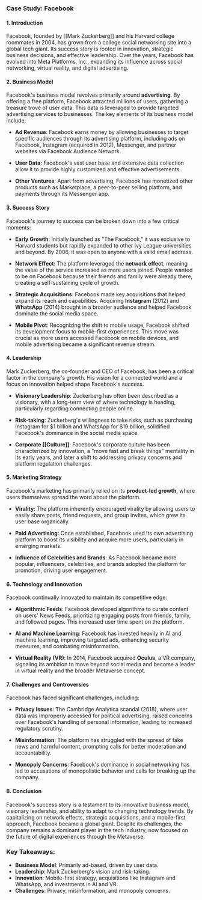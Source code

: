 ### Case Study: Facebook

#### 1. **Introduction**
Facebook, founded by [[Mark Zuckerberg]] and his Harvard college roommates in 2004, has grown from a college social networking site into a global tech giant. Its success story is rooted in innovation, strategic business decisions, and effective leadership. Over the years, Facebook has evolved into Meta Platforms, Inc., expanding its influence across social networking, virtual reality, and digital advertising.

#### 2. **Business Model**
Facebook's business model revolves primarily around **advertising**. By offering a free platform, Facebook attracted millions of users, gathering a treasure trove of user data. This data is leveraged to provide targeted advertising services to businesses. The key elements of its business model include:

- **Ad Revenue**: Facebook earns money by allowing businesses to target specific audiences through its advertising platform, including ads on Facebook, Instagram (acquired in 2012), Messenger, and partner websites via Facebook Audience Network.
  
- **User Data**: Facebook's vast user base and extensive data collection allow it to provide highly customized and effective advertisements.
  
- **Other Ventures**: Apart from advertising, Facebook has monetized other products such as Marketplace, a peer-to-peer selling platform, and payments through its Messenger app.

#### 3. **Success Story**
Facebook's journey to success can be broken down into a few critical moments:

- **Early Growth**: Initially launched as "The Facebook," it was exclusive to Harvard students but rapidly expanded to other Ivy League universities and beyond. By 2006, it was open to anyone with a valid email address.

- **Network Effect**: The platform leveraged the **network effect**, meaning the value of the service increased as more users joined. People wanted to be on Facebook because their friends and family were already there, creating a self-sustaining cycle of growth.

- **Strategic Acquisitions**: Facebook made key acquisitions that helped expand its reach and capabilities. Acquiring **Instagram** (2012) and **WhatsApp** (2014) brought in a broader audience and helped Facebook dominate the social media space.

- **Mobile Pivot**: Recognizing the shift to mobile usage, Facebook shifted its development focus to mobile-first experiences. This move was crucial as more users accessed Facebook on mobile devices, and mobile advertising became a significant revenue stream.

#### 4. **Leadership**
Mark Zuckerberg, the co-founder and CEO of Facebook, has been a critical factor in the company's growth. His vision for a connected world and a focus on innovation helped shape Facebook's success.

- **Visionary Leadership**: Zuckerberg has often been described as a visionary, with a long-term view of where technology is heading, particularly regarding connecting people online.
  
- **Risk-taking**: Zuckerberg's willingness to take risks, such as purchasing Instagram for $1 billion and WhatsApp for $19 billion, solidified Facebook's dominance in the social media space.

- **Corporate [[Culture]]**: Facebook's corporate culture has been characterized by innovation, a "move fast and break things" mentality in its early years, and later a shift to addressing privacy concerns and platform regulation challenges.

#### 5. **Marketing Strategy**
Facebook's marketing has primarily relied on its **product-led growth**, where users themselves spread the word about the platform.

- **Virality**: The platform inherently encouraged virality by allowing users to easily share posts, friend requests, and group invites, which grew its user base organically.

- **Paid Advertising**: Once established, Facebook used its own advertising platform to boost its visibility and acquire more users, particularly in emerging markets.

- **Influence of Celebrities and Brands**: As Facebook became more popular, influencers, celebrities, and brands adopted the platform for promotion, driving user engagement.

#### 6. **Technology and Innovation**
Facebook continually innovated to maintain its competitive edge:

- **Algorithmic Feeds**: Facebook developed algorithms to curate content on users' News Feeds, prioritizing engaging posts from friends, family, and followed pages. This increased user time spent on the platform.
  
- **AI and Machine Learning**: Facebook has invested heavily in AI and machine learning, improving targeted ads, enhancing security measures, and combating misinformation.

- **Virtual Reality (VR)**: In 2014, Facebook acquired **Oculus**, a VR company, signaling its ambition to move beyond social media and become a leader in virtual reality and the broader Metaverse concept.

#### 7. **Challenges and Controversies**
Facebook has faced significant challenges, including:

- **Privacy Issues**: The Cambridge Analytica scandal (2018), where user data was improperly accessed for political advertising, raised concerns over Facebook's handling of personal information, leading to increased regulatory scrutiny.

- **Misinformation**: The platform has struggled with the spread of fake news and harmful content, prompting calls for better moderation and accountability.

- **Monopoly Concerns**: Facebook's dominance in social networking has led to accusations of monopolistic behavior and calls for breaking up the company.

#### 8. **Conclusion**
Facebook's success story is a testament to its innovative business model, visionary leadership, and ability to adapt to changing technology trends. By capitalizing on network effects, strategic acquisitions, and a mobile-first approach, Facebook became a global giant. Despite its challenges, the company remains a dominant player in the tech industry, now focused on the future of digital experiences through the Metaverse.

### Key Takeaways:
- **Business Model**: Primarily ad-based, driven by user data.
- **Leadership**: Mark Zuckerberg's vision and risk-taking.
- **Innovation**: Mobile-first strategy, acquisitions like Instagram and WhatsApp, and investments in AI and VR.
- **Challenges**: Privacy, misinformation, and monopoly concerns.

